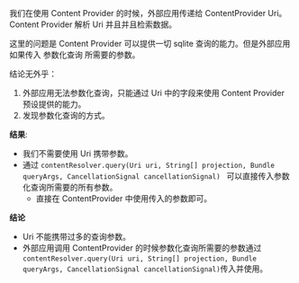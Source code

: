 我们在使用 Content Provider 的时候，外部应用传递给 ContentProvider Uri。Content Provider 解析 Uri 并且并且检索数据。

这里的问题是 Content Provider 可以提供一切 sqlite 查询的能力。但是外部应用如果传入 参数化查询 所需要的参数。

结论无外乎：
1. 外部应用无法参数化查询，只能通过 Uri 中的字段来使用 Content Provider 预设提供的能力。
2. 发现参数化查询的方式。

__结果__:    
- 我们不需要使用 Uri 携带参数。
- 通过 `contentResolver.query(Uri uri, String[] projection, Bundle queryArgs, CancellationSignal cancellationSignal) ` 可以直接传入参数化查询所需要的所有参数。
    - 直接在 ContentProvider 中使用传入的参数即可。


__结论__
- Uri 不能携带过多的查询参数。
- 外部应用调用 ContentProvider 的时候参数化查询所需要的参数通过` contentResolver.query(Uri uri, String[] projection, Bundle queryArgs, CancellationSignal cancellationSignal) `传入并使用。

